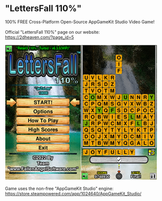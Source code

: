 # "LettersFall 110%"
100% FREE Cross-Platform Open-Source AppGameKit Studio Video Game!
<br />
<br />
Official "LettersFall 110%" page on our website:
<br />
https://2dheaven.com/?page_id=5
<br />
<br />
![LettersFall Image](LF_Promo.png)
<br />
<br />
Game uses the non-free "AppGameKit Studio" engine:
<br />
https://store.steampowered.com/app/1024640/AppGameKit_Studio/
